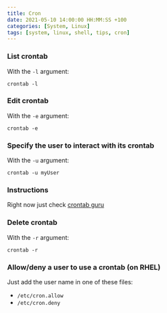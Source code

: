 ```yaml
---
title: Cron
date: 2021-05-10 14:00:00 HH:MM:SS +100
categories: [System, Linux]
tags: [system, linux, shell, tips, cron]
---
```


### List crontab

With the `-l` argument:

```shell
crontab -l
```

### Edit crontab

With the `-e` argument:

```shell
crontab -e
```

### Specify the user to interact with its crontab

With the `-u` argument:

```shell
crontab -u myUser
```

### Instructions

Right now just check [crontab guru](https://crontab.guru/)

### Delete crontab

With the `-r` argument:

```shell
crontab -r
```

### Allow/deny a user to use a crontab (on RHEL)

Just add the user name in one of these files:

* `/etc/cron.allow`
* `/etc/cron.deny`
